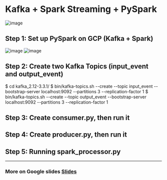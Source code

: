 # Kafka + Spark Streaming + PySpark
![image](https://user-images.githubusercontent.com/55336314/206823704-11b072ca-a0ad-43d8-9443-189dd28beb17.png)

## Step 1: Set up PySpark on GCP (Kafka + Spark)
![image](https://user-images.githubusercontent.com/55336314/206823743-e7f46e6b-1b4e-408c-b334-0e49d4927fe7.png)
![image](https://user-images.githubusercontent.com/55336314/206823760-a8255349-57e8-47f6-ba75-0388df033201.png)

## Step 2: Create two Kafka Topics (input_event and output_event)
$ cd kafka_2.12-3.3.1/
$ bin/kafka-topics.sh --create --topic input_event --bootstrap-server localhost:9092 --partitions 3 --replication-factor 1
$ bin/kafka-topics.sh --create --topic output_event --bootstrap-server localhost:9092 --partitions 3 --replication-factor 1
## Step 3: Create consumer.py, then run it 
## Step 4: Create producer.py, then run it
## Step 5: Running spark_processor.py

---
### More on Google slides [Slides](https://docs.google.com/presentation/d/1g_GliOsjGzCb2gdNcClvWx-7j8VjZxtCyNuMeBczPls/edit?usp=sharing)
